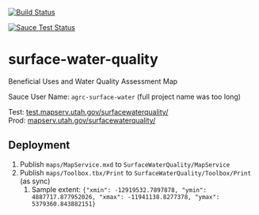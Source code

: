 [![Build Status](https://travis-ci.org/agrc/surface-water-quality.svg?branch=master)](https://travis-ci.org/agrc/surface-water-quality)

[![Sauce Test Status](https://saucelabs.com/browser-matrix/agrc-surface-water.svg)](https://saucelabs.com/u/agrc-surface-water)
# surface-water-quality
Beneficial Uses and Water Quality Assessment Map


Sauce User Name: `agrc-surface-water` (full project name was too long)

Test: [test.mapserv.utah.gov/surfacewaterquality/](http://test.mapserv.utah.gov/surfacewaterquality/)  
Prod: [mapserv.utah.gov/surfacewaterquality/](http://mapserv.utah.gov/surfacewaterquality/)  

## Deployment

1. Publish `maps/MapService.mxd` to `SurfaceWaterQuality/MapService`
1. Publish `maps/Toolbox.tbx/Print` to `SurfaceWaterQuality/Toolbox/Print` (as sync)
    1. Sample extent: `{"xmin": -12919532.7897878, "ymin": 4887717.877952026, "xmax": -11941138.8277378, "ymax": 5379360.843882151}`
